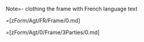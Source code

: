Note=- clothing the frame with French language text

=[zForm/Agt/FR/Frame/0.md]

=[zForm/Agt/0/Frame/3Parties/0.md]

